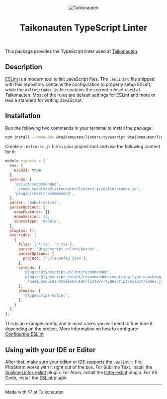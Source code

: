 <p align="center">
  <img src="https://i.imgur.com/dV1aZjJ.png" title="Taikonauten">
</p>

<h1 align="center">Taikonauten TypeScript Linter</h1>

<p>&nbsp;</p>

This package provides the TypeScript linter used at [Taikonauten](https://taikonauten.com).

## Description

[ESLint](https://eslint.org/) is a modern tool to lint JavaScript files. The `.eslintrc` file shipped with this repository contains the configuration to properly setup ESLint, while the `eslint/index.js` file contains the current ruleset used at Taikonauten. Most of the rules are default settings for ESLint and more or less a standard for writing JavaScript.

## Installation

Run the following two commands in your terminal to install the package:

```bash
npm install --save-dev @taikonauten/linters-typescript @taikonauten/linters-js eslint @typescript-eslint/parser @typescript-eslint/eslint-plugin babel-eslint
```

Create a `.eslintrc.js` file in your project root and use the following content for it:

```javascript
module.exports = {
  env: {
    es2021: true
  },
  extends: [
    'eslint:recommended',
    './node_modules/@taikonauten/linters-js/eslint/index.js',
    'plugin:react/recommended',
  ],
  parser: 'babel-eslint',
  parserOptions: {
    ecmaFeatures: {},
    ecmaVersion: 12,
    sourceType: 'module',
  },
  plugins: [],
  overrides: [
    {
      files: ['*.ts', '*.tsx'],
      parser: '@typescript-eslint/parser',
      parserOptions: {
        project: ['./tsconfig.json'],
      },
      extends: [
        'plugin:@typescript-eslint/recommended',
        'plugin:@typescript-eslint/recommended-requiring-type-checking',
        './node_modules/@taikonauten/linters-typescript/eslint/index.js',
      ],
      plugins: [
        '@typescript-eslint',
      ],
    }
  ],
};
```

This is an example config and in most cases you will need to fine tune it depending on the project.
More information on how to configure: [Configuring ESLint](https://eslint.org/docs/user-guide/configuring)

## Using with your IDE or Editor

After that, make sure your editor or IDE supports the `.eslintrc` file. PhpStorm works with it right out of the box.
For Sublime Text, install the [SublimeLinter-eslint](https://github.com/SublimeLinter/SublimeLinter-eslint) plugin.
For Atom, install the [linter-eslint](https://atom.io/packages/linter-eslint) plugin.
For VS Code, install the [ESLint](https://marketplace.visualstudio.com/items?itemName=dbaeumer.vscode-eslint) plugin.

---

Made with ♡ at Taikonauten
